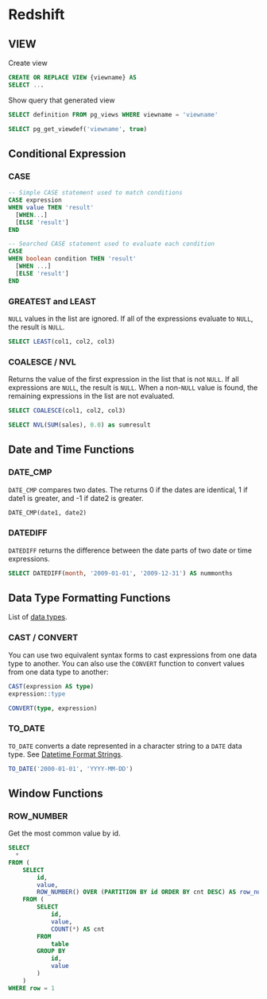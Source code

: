 # Redshift

## VIEW

Create view
```sql
CREATE OR REPLACE VIEW {viewname} AS
SELECT ...
```

Show query that generated view
```sql
SELECT definition FROM pg_views WHERE viewname = 'viewname'

SELECT pg_get_viewdef('viewname', true)
```

## Conditional Expression

### CASE

```sql
-- Simple CASE statement used to match conditions
CASE expression
WHEN value THEN 'result'
  [WHEN...]
  [ELSE 'result']
END

-- Searched CASE statement used to evaluate each condition
CASE
WHEN boolean condition THEN 'result'
  [WHEN ...]
  [ELSE 'result']
END
```

### GREATEST and LEAST

`NULL` values in the list are ignored. If all of the expressions evaluate to `NULL`, the result is `NULL`.
```sql
SELECT LEAST(col1, col2, col3)
```

### COALESCE / NVL

Returns the value of the first expression in the list that is not `NULL`. If all expressions are `NULL`, the result is `NULL`. When a non-`NULL` value is found, the remaining expressions in the list are not evaluated.
```sql
SELECT COALESCE(col1, col2, col3)

SELECT NVL(SUM(sales), 0.0) as sumresult
```

## Date and Time Functions

### DATE_CMP

`DATE_CMP` compares two dates. The returns 0 if the dates are identical, 1 if date1 is greater, and -1 if date2 is greater.
```sql
DATE_CMP(date1, date2)
```

### DATEDIFF

`DATEDIFF` returns the difference between the date parts of two date or time expressions.
```sql
SELECT DATEDIFF(month, '2009-01-01', '2009-12-31') AS nummonths
```

## Data Type Formatting Functions

List of [data types](http://docs.aws.amazon.com/redshift/latest/dg/c_Supported_data_types.html).

### CAST / CONVERT

You can use two equivalent syntax forms to cast expressions from one data type to another. You can also use the `CONVERT` function to convert values from one data type to another:

```sql
CAST(expression AS type)
expression::type

CONVERT(type, expression)
```

### TO_DATE

`TO_DATE` converts a date represented in a character string to a `DATE` data type. See [Datetime Format Strings](http://docs.aws.amazon.com/redshift/latest/dg/r_FORMAT_strings.html).
```sql
TO_DATE('2000-01-01', 'YYYY-MM-DD')
```

## Window Functions

### ROW_NUMBER

Get the most common value by id.
```sql
SELECT
  *
FROM (
    SELECT
        id,
        value,
        ROW_NUMBER() OVER (PARTITION BY id ORDER BY cnt DESC) AS row_number
    FROM (
        SELECT
            id,
            value,
            COUNT(*) AS cnt
        FROM
            table
        GROUP BY
            id,
            value
        )
    )
WHERE row = 1
```
